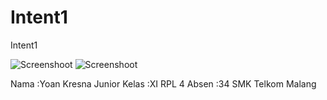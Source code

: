 # Intent1

Intent1

![Screenshoot](https://cloud.githubusercontent.com/assets/22161280/19443625/7ca22898-94b7-11e6-8542-78378a2e6595.png)
![Screenshoot](https://cloud.githubusercontent.com/assets/22161280/19443646/94028bea-94b7-11e6-80fa-ace2f8a3d65a.png)

Nama  :Yoan Kresna Junior
Kelas :XI RPL 4
Absen :34
SMK Telkom Malang

